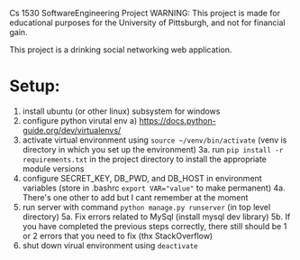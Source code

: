 Cs 1530 SoftwareEngineering Project
WARNING: This project is made for educational purposes for the University of Pittsburgh, and not for financial gain. 

This project is a drinking social networking web application. 

# Setup:
1. install ubuntu (or other linux) subsystem for windows
2. configure python virutal env
a) https://docs.python-guide.org/dev/virtualenvs/
3. activate virtual environment using `source ~/venv/bin/activate` (venv is directory in which you set up the environment)
3a. run `pip install -r requirements.txt` in the project directory to install the appropriate module versions
4. configure SECRET_KEY, DB_PWD, and DB_HOST in environment variables (store in .bashrc `export VAR="value"` to make permanent)
4a. There's one other to add but I cant remember at the moment
5. run server with command `python manage.py runserver` (in top level directory)
5a. Fix errors related to MySql (install mysql dev library)
5b. If you have completed the previous steps correctly, there still should be 1 or 2 errors that you need to fix (thx StackOverflow)
6. shut down virual environment using `deactivate`
